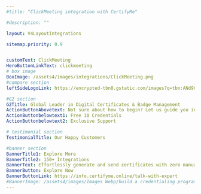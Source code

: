 ```yaml
---
#title: "ClickMeeting integration with CertifyMe"

#description: ""

layout: V4LayoutIntegrations

sitemap.priority: 0.9


customText: ClickMeeting
HeroButtonLinkText: clickmeeting
# box image
BoxImage: /assets4/images/integrations/ClickMeeting.png
#compare section
leftSideLogoLink: https://encrypted-tbn0.gstatic.com/images?q=tbn:ANd9GcSACjuLcM-KshvGqWhbzN3Gmf85Tv8jUQaVFC7kMCI0OmHdJ9AnPkSq_n6hsuoXDogQ1hg&usqp=CAU

#G2 section
G2Title: Global Leader in Digital Certificates & Badge Management
ActionButtonAbovetext: Not sure about how to begin? Let us guide you in the right direction!
ActionButtonbelowtext1: Free 10 Credentials
ActionButtonbelowtext2: Exclusive Support

# testimonial section
TestimonialTitle: Our Happy Customers   

#banner section
BannerTitle1: Explore More
BannerTitle2: 150+ Integrations
BannerText: Effortlessly generate and send certificates with zero manual intervention using the most advanced digital credential management software of 2023.
BannerButton: Explore Now
BannerButtonLink: https://info.certifyme.online/talk-with-expert
#BannerImage: /assets4/images/Images Webp/build a credentialing program.webp
---
```


